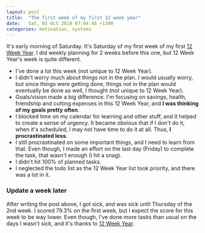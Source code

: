 ```yaml
---
layout: post
title:  "The first week of my first 12 week year"
date:   Sat, 05 Oct 2019 07:04:48 +1300
categories: motivation, systems
---
```


It's early morning of Saturday. It's Saturday of my first week of my first [12 Week Year](https://12weekyear.com). I did weekly planning for 2 weeks before this one, but 12 Week Year's week is quite different.

* I've done a lot this week (not unique to 12 Week Year).
* I didn't worry much about things not in the plan. I would usually worry, but since things were getting done, things not in the plan would eventually be done as well, I thought (not unique to 12 Week Year).
* Goals/vision made a big difference. I'm focusing on savings, health, friendship and cutting expenses in this 12 Week Year, and **I was thinking of my goals pretty often**.
* I blocked time on my calendar for learning and other stuff, and it helped to create a sense of urgency. It became obvious that if I don't do it, when it's scheduled, I may not have time to do it at all. Thus, **I procrastinated less**.
* I still procrastinated on some important things, and I need to learn from that. Even though, I made an effort on the last day (Friday) to complete the task, that wasn't enough (I hit a snag).
* I didn't hit 100% of planned tasks.
* I neglected the todo list as the 12 Week Year list took priority, and there was a lot in it.

### Update a week later

After writing the post above, I got sick, and was sick until Thursday of the 2nd
week. I scored 79.3% on the first week, but I expect the score for this week to
be way lower. Even though, I've done more tasks than usual on the days I wasn't
sick, and it's thanks to [12 Week Year](https://12weekyear.com).
